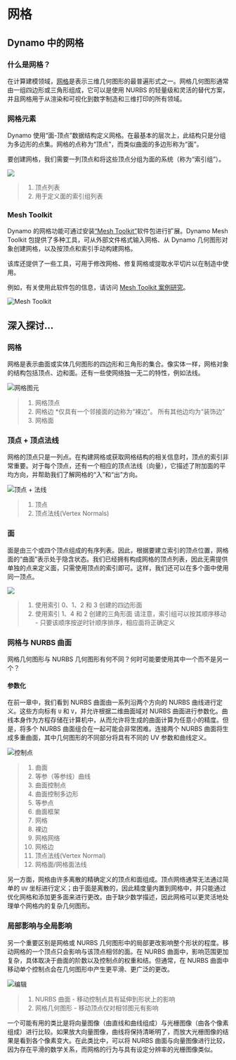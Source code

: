 # 网格

## Dynamo 中的网格

### 什么是网格？

在计算建模领域，[网格](7-meshes.md#mesh)是表示三维几何图形的最普遍形式之一。网格几何图形通常由一组四边形或三角形组成，它可以是使用 NURBS 的轻量级和灵活的替代方案，并且网格用于从渲染和可视化到数字制造和三维打印的所有领域。 

### 网格元素

Dynamo 使用“面-顶点”数据结构定义网格。在最基本的层次上，此结构只是分组为多边形的点集。网格的点称为“顶点”，而类似曲面的多边形称为“面”。

要创建网格，我们需要一列顶点和将这些顶点分组为面的系统（称为“索引组”）。

![](../images/5-2/7/meshes-meshelements.jpg)

> 1. 顶点列表
> 2. 用于定义面的索引组列表

### Mesh Toolkit

Dynamo 的网格功能可通过安装[“Mesh Toolkit”](https://github.com/DynamoDS/Dynamo/wiki/Dynamo-Mesh-Toolkit)软件包进行扩展。Dynamo Mesh Toolkit 包提供了多种工具，可从外部文件格式输入网格、从 Dynamo 几何图形对象创建网格，以及按顶点和索引手动构建网格。

该库还提供了一些工具，可用于修改网格、修复网格或提取水平切片以在制造中使用。

例如，有关使用此软件包的信息，请访问 [Mesh Toolkit 案例研究](../../custom-nodes-and-packages/11-packages/11-2\_mesh-toolkit.md)。

![Mesh Toolkit](../images/5-2/7/meshes-meshtoolkitstandfordbunny.jpg)

## 深入探讨...

### 网格

网格是表示曲面或实体几何图形的四边形和三角形的集合。像实体一样，网格对象的结构包括顶点、边和面。还有一些使网络独一无二的特性，例如法线。

![网格图元](../images/5-2/7/MeshElements2.jpg)

> 1. 网格顶点
> 2. 网格边 *仅具有一个邻接面的边称为“裸边”。 所有其他边均为“装饰边”
> 3. 网格面

### 顶点 + 顶点法线

网格的顶点只是一列点。在构建网格或获取网格结构的相关信息时，顶点的索引非常重要。对于每个顶点，还有一个相应的顶点法线（向量），它描述了附加面的平均方向，并帮助我们了解网格的“入”和“出”方向。

![顶点 + 法线](../images/5-2/7/vertexNormals.jpg)

> 1. 顶点
> 2. 顶点法线(Vertex Normals)

### 面

面是由三个或四个顶点组成的有序列表。因此，根据要建立索引的顶点位置，网格面的“曲面”表示处于隐含状态。我们已经拥有构成网格的顶点列表，因此无需提供单独的点来定义面，只需使用顶点的索引即可。这样，我们还可以在多个面中使用同一顶点。

![](../images/5-2/7/meshFaces.jpg)

> 1. 使用索引 0、1、2 和 3 创建的四边形面
> 2. 使用索引 1、4 和 2 创建的三角形面 请注意，索引组可以按其顺序移动 - 只要该顺序按逆时针顺序排序，相应面将正确定义

### 网格与 NURBS 曲面

网格几何图形与 NURBS 几何图形有何不同？何时可能要使用其中一个而不是另一个？

#### 参数化

在前一章中，我们看到 NURBS 曲面由一系列沿两个方向的 NURBS 曲线进行定义。这些方向标有 `U` 和 `V`，并允许根据二维曲面域对 NURBS 曲面进行参数化。曲线本身作为方程存储在计算机中，从而允许将生成的曲面计算为任意小的精度。但是，将多个 NURBS 曲面组合在一起可能会非常困难。连接两个 NURBS 曲面将生成多重曲面，其中几何图形的不同部分将具有不同的 UV 参数和曲线定义。

![控制点](../images/5-2/7/NURBSvsMESH-01.jpg)

> 1. 曲面
> 2. 等参（等参线）曲线
> 3. 曲面控制点
> 4. 曲面控制多边形
> 5. 等参点
> 6. 曲面框架
> 7. 网格
> 8. 裸边
> 9. 网格网络
> 10. 网格边
> 11. 顶点法线(Vertex Normal)
> 12. 网格面/网格面法线

另一方面，网格由许多离散的精确定义的顶点和面组成。顶点网络通常无法通过简单的 `UV` 坐标进行定义；由于面是离散的，因此精度量内置到网格中，并只能通过优化网格和添加更多面来进行更改。由于缺少数学描述，因此网格可以更灵活地处理单个网格内的复杂几何图形。

### 局部影响与全局影响

另一个重要区别是网格或 NURBS 几何图形中的局部更改影响整个形状的程度。移动网格的一个顶点只会影响与该顶点相邻的面。在 NURBS 曲面中，影响范围更加复杂，具体取决于曲面的阶数以及控制点的权重和结。但通常，在 NURBS 曲面中移动单个控制点会在几何图形中产生更平滑、更广泛的更改。

![编辑](../images/5-2/7/NURBSvsMESH-02.jpg)

> 1. NURBS 曲面 - 移动控制点具有延伸到形状上的影响
> 2. 网格几何图形 - 移动顶点仅对相邻图元有影响

一个可能有用的类比是将向量图像（由直线和曲线组成）与光栅图像（由各个像素组成）进行比较。如果放大向量图像，曲线将保持清晰明了，而放大光栅图像的结果是看到各个像素变大。在此类比中，可以将 NURBS 曲面与向量图像进行比较，因为存在平滑的数学关系，而网格的行为与具有设定分辨率的光栅图像类似。

##
